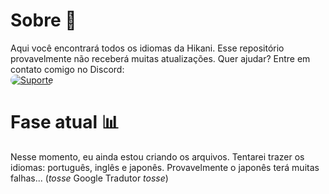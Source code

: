 # Sobre 📜
Aqui você encontrará todos os idiomas da Hikani.
Esse repositório provavelmente não receberá muitas atualizações.
Quer ajudar? Entre em contato comigo no Discord:
<br/>
<a href="https://discord.gg/G3wrqEa"> <img style="border-radius: 30px;" src="https://discordapp.com/api/guilds/400297081178423308/widget.png?style=banner4" alt="Suporte"></a>

# Fase atual 📊
Nesse momento, eu ainda estou criando os arquivos.
Tentarei trazer os idiomas: português, inglês e japonês.
Provavelmente o japonês terá muitas falhas... (*tosse* Google Tradutor *tosse*)
